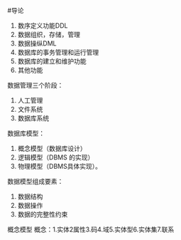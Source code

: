 

#导论

1. 数序定义功能DDL
1. 数据组织，存储，管理
1. 数据操纵DML
1. 数据库的事务管理和运行管理
1. 数据库的建立和维护功能
1. 其他功能

数据管理三个阶段：
1. 人工管理
2. 文件系统
3. 数据库系统

数据库模型：
1. 概念模型（数据库设计）
1. 逻辑模型（DBMS 的实现）
1. 物理模型（DBMS具体实现）。

数据模型组成要素：
1. 数据结构
2. 数据操作
3. 数据的完整性约束

概念模型
概念：1.实体2属性3.码4.域5.实体型6.实体集7.联系


